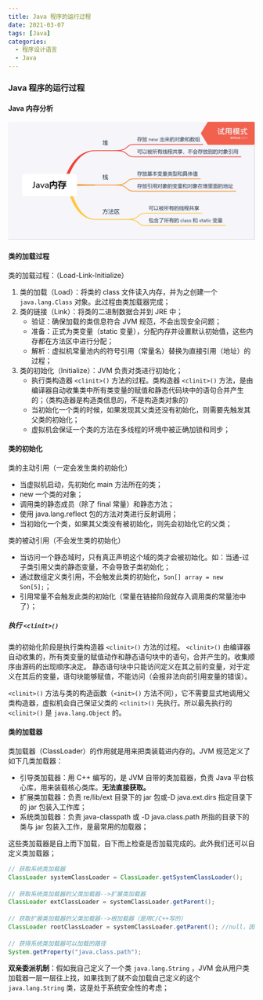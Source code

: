 ```yaml
---
title: Java 程序的运行过程
date: 2021-03-07
tags: [Java]
categories:
  - 程序设计语言
  - Java
---
```


### Java 程序的运行过程

#### Java 内存分析

![picture 18](../../../assets/%E7%A8%8B%E5%BA%8F%E8%AE%BE%E8%AE%A1%E8%AF%AD%E8%A8%80/Java/Java%E6%B3%A8%E8%A7%A3%E4%B8%8E%E5%8F%8D%E5%B0%84/4e8edf8f42ca4b84de99896a016b2294f6c4853658213aa276f30b1d4d1aca0d.png)

#### 类的加载过程

类的加载过程：（Load-Link-Initialize）

1. 类的加载（Load）：将类的 class 文件读入内存，并为之创建一个 `java.lang.Class` 对象。此过程由类加载器完成；
2. 类的链接（Link）：将类的二进制数据合并到 JRE 中；
   - 验证：确保加载的类信息符合 JVM 规范，不会出现安全问题；
   - 准备：正式为类变量（static 变量），分配内存并设置默认初始值，这些内存都在方法区中进行分配；
   - 解析：虚拟机常量池内的符号引用（常量名）替换为直接引用（地址）的过程；
3. 类的初始化（Initialize）：JVM 负责对类进行初始化；
   - 执行类构造器 `<clinit>()` 方法的过程。类构造器 `<clinit>()` 方法，是由编译器自动收集类中所有类变量的赋值和静态代码块中的语句合并产生的；（类构造器是构造类信息的，不是构造类对象的）
   - 当初始化一个类的时候，如果发现其父类还没有初始化，则需要先触发其父类的初始化；
   - 虚拟机会保证一个类的方法在多线程的环境中被正确加锁和同步；

#### 类的初始化

类的主动引用（一定会发生类的初始化）

- 当虚拟机启动，先初始化 main 方法所在的类；
- new 一个类的对象；
- 调用类的静态成员（除了 final 常量）和静态方法；
- 使用 java.lang.reflect 包的方法对类进行反射调用；
- 当初始化一个类，如果其父类没有被初始化，则先会初始化它的父类；

类的被动引用（不会发生类的初始化）

- 当访问一个静态域时，只有真正声明这个域的类才会被初始化。如：当通-过子类引用父类的静态变量，不会导致子类初始化；
- 通过数组定义类引用，不会触发此类的初始化，`Son[] array = new Son[5];`；
- 引用常量不会触发此类的初始化（常量在链接阶段就存入调用类的常量池中了）；

##### 执行 `<clinit>()`

类的初始化阶段是执行类构造器 `<clinit>()` 方法的过程。
`<clinit>()` 由编译器自动收集的，所有类变量的赋值动作和静态语句块中的语句，合并产生的。收集顺序由源码的出现顺序决定。
静态语句块中只能访问定义在其之前的变量，对于定义在其后的变量，语句块能够赋值，不能访问（会报非法向前引用变量的错误）。

`<clinit>()` 方法与类的构造函数（`<init>()` 方法不同），它不需要显式地调用父类构造器，虚拟机会自己保证父类的 `<clinit>()` 先执行。所以最先执行的 `<clinit>()` 是 `java.lang.Object` 的。

#### 类的加载器

类加载器（ClassLoader）的作用就是用来把类装载进内存的。JVM 规范定义了如下几类加载器：

- 引导类加载器：用 C++ 编写的，是 JVM 自带的类加载器，负责 Java 平台核心库，用来装载核心类库。**无法直接获取。**
- 扩展类加载器：负责 re/lib/ext 目录下的 jar 包或-D java.ext.dirs 指定目录下的 jar 包装入工作库；
- 系统类加载器：负责 java-classpath 或 -D java.class.path 所指的目录下的类与 jar 包装入工作，是最常用的加载器；

这些类加载器是自上而下加载，自下而上检查是否加载完成的。此外我们还可以自定义类加载器；

```JAVA
// 获取系统类加载器
ClassLoader systemClassLoader = ClassLoader.getSystemClassLoader();

// 获取系统类加载器的父类加载器-->扩展类加载器
ClassLoader extClassLoader = systemClassLoader.getParent();

// 获取扩展类加载器的父类加载器-->根加载器（是用C/C++写的）
ClassLoader rootClassLoader = systemClassLoader.getParent(); //null，因为无法获取

// 获得系统类加载器可以加载的路径
System.getProperty("java.class.path");

```

**双亲委派机制**：假如我自己定义了一个类 `java.lang.String` ，JVM 会从用户类加载器一层一层往上找，如果找到了就不会加载自己定义的这个 `java.lang.String` 类，这是处于系统安全性的考虑；
